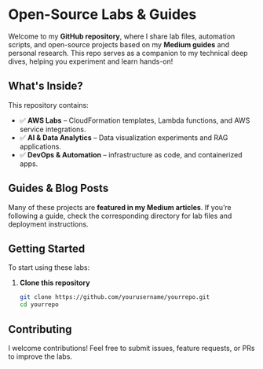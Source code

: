 # Open-Source Labs & Guides  

Welcome to my **GitHub repository**, where I share lab files, automation scripts, and open-source projects based on my **Medium guides** and personal research. This repo serves as a companion to my technical deep dives, helping you experiment and learn hands-on!  

## What's Inside?  
This repository contains:  

- ✅ **AWS Labs** – CloudFormation templates, Lambda functions, and AWS service integrations.   
- ✅ **AI & Data Analytics** – Data visualization experiments and RAG applications.  
- ✅ **DevOps & Automation** – infrastructure as code, and containerized apps.  

## Guides & Blog Posts  
Many of these projects are **featured in my Medium articles**. If you’re following a guide, check the corresponding directory for lab files and deployment instructions.  

## Getting Started  
To start using these labs:  

1. **Clone this repository**  
   ```bash
   git clone https://github.com/yourusername/yourrepo.git
   cd yourrepo

## Contributing
I welcome contributions! Feel free to submit issues, feature requests, or PRs to improve the labs.
